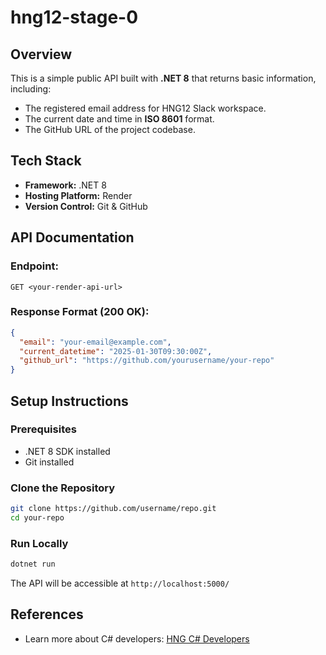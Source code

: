 # hng12-stage-0

## Overview
This is a simple public API built with **.NET 8** that returns basic information, including:
- The registered email address for HNG12 Slack workspace.
- The current date and time in **ISO 8601** format.
- The GitHub URL of the project codebase.

## Tech Stack
- **Framework:** .NET 8 
- **Hosting Platform:** Render
- **Version Control:** Git & GitHub

## API Documentation
### **Endpoint:**
```
GET <your-render-api-url>
```

### **Response Format (200 OK):**
```json
{
  "email": "your-email@example.com",
  "current_datetime": "2025-01-30T09:30:00Z",
  "github_url": "https://github.com/yourusername/your-repo"
}
```

## Setup Instructions
### **Prerequisites**
- .NET 8 SDK installed
- Git installed

### **Clone the Repository**
```sh
git clone https://github.com/username/repo.git
cd your-repo
```

### **Run Locally**
```sh
dotnet run
```
The API will be accessible at `http://localhost:5000/` 

## References
- Learn more about C# developers: [HNG C# Developers](https://hng.tech/hire/csharp-developers)


